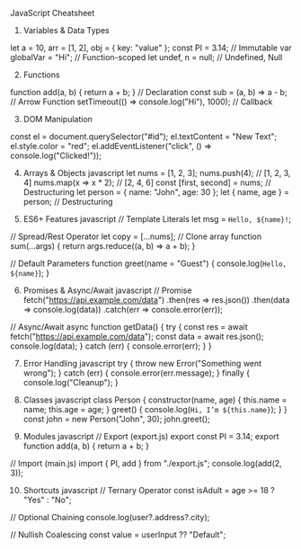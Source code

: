  JavaScript Cheatsheet

1. Variables & Data Types

let a = 10, arr = [1, 2], obj = { key: "value" };
const PI = 3.14;        // Immutable
var globalVar = "Hi";   // Function-scoped
let undef, n = null;    // Undefined, Null


2. Functions

function add(a, b) { return a + b; } // Declaration
const sub = (a, b) => a - b;         // Arrow Function
setTimeout(() => console.log("Hi"), 1000); // Callback


3. DOM Manipulation

const el = document.querySelector("#id");
el.textContent = "New Text";
el.style.color = "red";
el.addEventListener("click", () => console.log("Clicked!"));


 4. Arrays & Objects
javascript
let nums = [1, 2, 3];
nums.push(4);                      // [1, 2, 3, 4]
nums.map(x => x * 2);              // [2, 4, 6]
const [first, second] = nums;      // Destructuring
let person = { name: "John", age: 30 };
let { name, age } = person;        // Destructuring


 5. ES6+ Features
javascript
// Template Literals
let msg = `Hello, ${name}!`;

// Spread/Rest Operator
let copy = [...nums];              // Clone array
function sum(...args) { return args.reduce((a, b) => a + b); }

// Default Parameters
function greet(name = "Guest") { console.log(`Hello, ${name}`); }


6. Promises & Async/Await
javascript
// Promise
fetch("https://api.example.com/data")
  .then(res => res.json())
  .then(data => console.log(data))
  .catch(err => console.error(err));

// Async/Await
async function getData() {
  try {
    const res = await fetch("https://api.example.com/data");
    const data = await res.json();
    console.log(data);
  } catch (err) {
    console.error(err);
  }
}


7. Error Handling
javascript
try {
  throw new Error("Something went wrong");
} catch (err) {
  console.error(err.message);
} finally {
  console.log("Cleanup");
}


8. Classes
javascript
class Person {
  constructor(name, age) {
    this.name = name;
    this.age = age;
  }
  greet() { console.log(`Hi, I’m ${this.name}`); }
}
const john = new Person("John", 30);
john.greet();


9. Modules
javascript
// Export (export.js)
export const PI = 3.14;
export function add(a, b) { return a + b; }

// Import (main.js)
import { PI, add } from "./export.js";
console.log(add(2, 3));


10. Shortcuts
javascript
// Ternary Operator
const isAdult = age >= 18 ? "Yes" : "No";

// Optional Chaining
console.log(user?.address?.city);

// Nullish Coalescing
const value = userInput ?? "Default";
